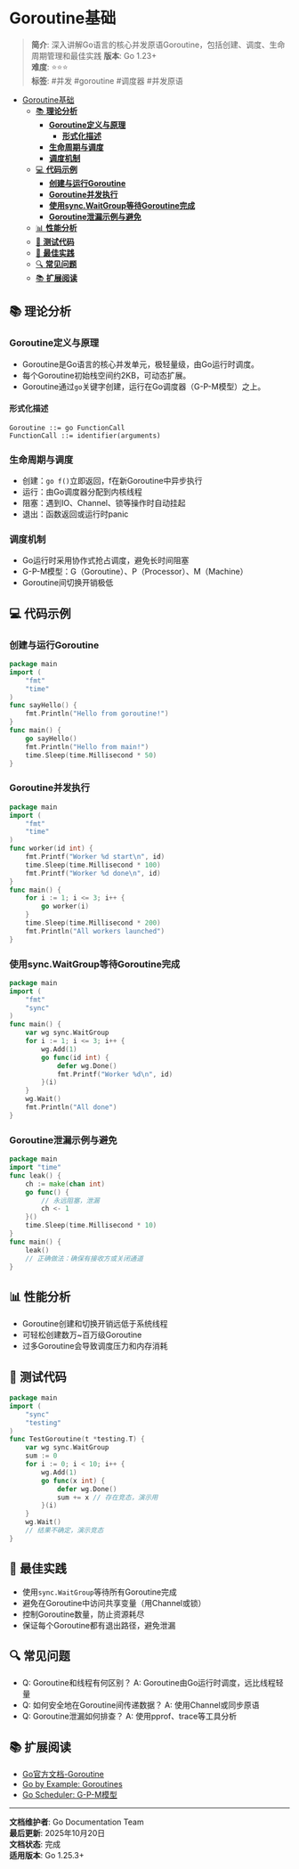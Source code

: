 ﻿# Goroutine基础

> **简介**: 深入讲解Go语言的核心并发原语Goroutine，包括创建、调度、生命周期管理和最佳实践
> **版本**: Go 1.23+  
> **难度**: ⭐⭐⭐  
> **标签**: #并发 #goroutine #调度器 #并发原语

<!-- TOC START -->
- [Goroutine基础](#goroutine基础)
  - [📚 **理论分析**](#-理论分析)
    - [**Goroutine定义与原理**](#goroutine定义与原理)
      - [**形式化描述**](#形式化描述)
    - [**生命周期与调度**](#生命周期与调度)
    - [**调度机制**](#调度机制)
  - [💻 **代码示例**](#-代码示例)
    - [**创建与运行Goroutine**](#创建与运行goroutine)
    - [**Goroutine并发执行**](#goroutine并发执行)
    - [**使用sync.WaitGroup等待Goroutine完成**](#使用syncwaitgroup等待goroutine完成)
    - [**Goroutine泄漏示例与避免**](#goroutine泄漏示例与避免)
  - [📊 **性能分析**](#-性能分析)
  - [🧪 **测试代码**](#-测试代码)
  - [🎯 **最佳实践**](#-最佳实践)
  - [🔍 **常见问题**](#-常见问题)
  - [📚 **扩展阅读**](#-扩展阅读)
<!-- TOC END -->

## 📚 **理论分析**

### **Goroutine定义与原理**

- Goroutine是Go语言的核心并发单元，极轻量级，由Go运行时调度。
- 每个Goroutine初始栈空间约2KB，可动态扩展。
- Goroutine通过`go`关键字创建，运行在Go调度器（G-P-M模型）之上。

#### **形式化描述**

```text
Goroutine ::= go FunctionCall
FunctionCall ::= identifier(arguments)
```

### **生命周期与调度**

- 创建：`go f()`立即返回，f在新Goroutine中异步执行
- 运行：由Go调度器分配到内核线程
- 阻塞：遇到IO、Channel、锁等操作时自动挂起
- 退出：函数返回或运行时panic

### **调度机制**

- Go运行时采用协作式抢占调度，避免长时间阻塞
- G-P-M模型：G（Goroutine）、P（Processor）、M（Machine）
- Goroutine间切换开销极低

## 💻 **代码示例**

### **创建与运行Goroutine**

```go
package main
import (
    "fmt"
    "time"
)
func sayHello() {
    fmt.Println("Hello from goroutine!")
}
func main() {
    go sayHello()
    fmt.Println("Hello from main!")
    time.Sleep(time.Millisecond * 50)
}
```

### **Goroutine并发执行**

```go
package main
import (
    "fmt"
    "time"
)
func worker(id int) {
    fmt.Printf("Worker %d start\n", id)
    time.Sleep(time.Millisecond * 100)
    fmt.Printf("Worker %d done\n", id)
}
func main() {
    for i := 1; i <= 3; i++ {
        go worker(i)
    }
    time.Sleep(time.Millisecond * 200)
    fmt.Println("All workers launched")
}
```

### **使用sync.WaitGroup等待Goroutine完成**

```go
package main
import (
    "fmt"
    "sync"
)
func main() {
    var wg sync.WaitGroup
    for i := 1; i <= 3; i++ {
        wg.Add(1)
        go func(id int) {
            defer wg.Done()
            fmt.Printf("Worker %d\n", id)
        }(i)
    }
    wg.Wait()
    fmt.Println("All done")
}
```

### **Goroutine泄漏示例与避免**

```go
package main
import "time"
func leak() {
    ch := make(chan int)
    go func() {
        // 永远阻塞，泄漏
        ch <- 1
    }()
    time.Sleep(time.Millisecond * 10)
}
func main() {
    leak()
    // 正确做法：确保有接收方或关闭通道
}
```

## 📊 **性能分析**

- Goroutine创建和切换开销远低于系统线程
- 可轻松创建数万~百万级Goroutine
- 过多Goroutine会导致调度压力和内存消耗

## 🧪 **测试代码**

```go
package main
import (
    "sync"
    "testing"
)
func TestGoroutine(t *testing.T) {
    var wg sync.WaitGroup
    sum := 0
    for i := 0; i < 10; i++ {
        wg.Add(1)
        go func(x int) {
            defer wg.Done()
            sum += x // 存在竞态，演示用
        }(i)
    }
    wg.Wait()
    // 结果不确定，演示竞态
}
```

## 🎯 **最佳实践**

- 使用`sync.WaitGroup`等待所有Goroutine完成
- 避免在Goroutine中访问共享变量（用Channel或锁）
- 控制Goroutine数量，防止资源耗尽
- 保证每个Goroutine都有退出路径，避免泄漏

## 🔍 **常见问题**

- Q: Goroutine和线程有何区别？
  A: Goroutine由Go运行时调度，远比线程轻量
- Q: 如何安全地在Goroutine间传递数据？
  A: 使用Channel或同步原语
- Q: Goroutine泄漏如何排查？
  A: 使用pprof、trace等工具分析

## 📚 **扩展阅读**

- [Go官方文档-Goroutine](https://golang.org/doc/effective_go.html#goroutines)
- [Go by Example: Goroutines](https://gobyexample.com/goroutines)
- [Go Scheduler: G-P-M模型](https://blog.golang.org/2018/09/go-scheduler.html)

---

**文档维护者**: Go Documentation Team  
**最后更新**: 2025年10月20日  
**文档状态**: 完成  
**适用版本**: Go 1.25.3+
